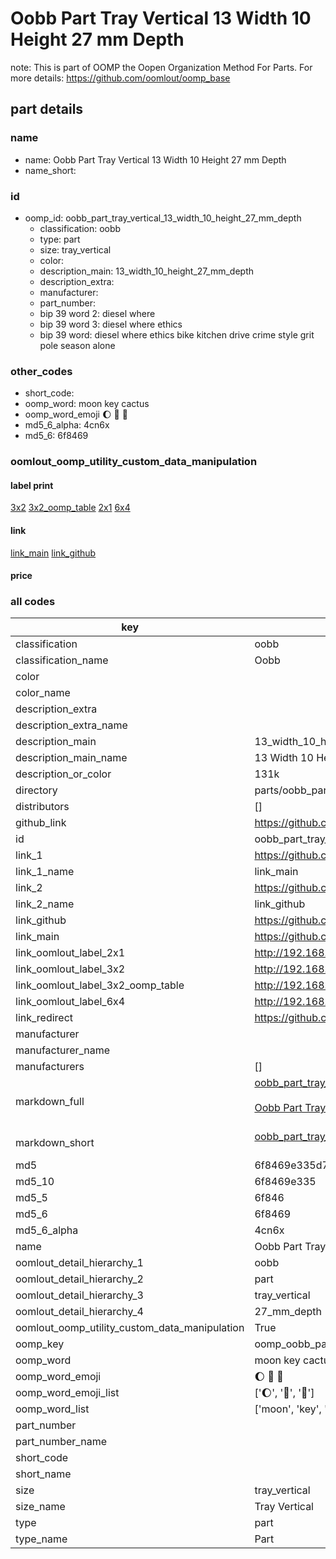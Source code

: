 # Oobb Part Tray Vertical 13 Width 10 Height 27 mm Depth  

note: This is part of OOMP the Oopen Organization Method For Parts. For more details: https://github.com/oomlout/oomp_base

##  part details
  







### name
* name: Oobb Part Tray Vertical 13 Width 10 Height 27 mm Depth
* name_short: 
### id
* oomp_id: oobb_part_tray_vertical_13_width_10_height_27_mm_depth
  * classification: oobb
  * type: part
  * size: tray_vertical
  * color: 
  * description_main: 13_width_10_height_27_mm_depth
  * description_extra: 
  * manufacturer: 
  * part_number: 
  * bip 39 word 2: diesel where
  * bip 39 word 3: diesel where ethics
  * bip 39 word: diesel where ethics bike kitchen drive crime style grit pole season alone

### other_codes
* short_code: 
* oomp_word: moon key cactus
* oomp_word_emoji :moon: :key: :cactus:
* md5_6_alpha: 4cn6x
* md5_6: 6f8469






### oomlout_oomp_utility_custom_data_manipulation
#### label print
[3x2](http://192.168.1.245:1112/?label=oomp%204cn6x)
[3x2_oomp_table](http://192.168.1.108:1112/?label=oomp%204cn6x)
[2x1](http://192.168.1.242:1112/?label=oomp%204cn6x)
[6x4](http://192.168.1.55:1112/?label=oomp%204cn6x)    

#### link

[link_main](https://github.com/oomlout/oomlout_oomp_version_1_messy/tree/main/parts/oobb_part_tray_vertical_13_width_10_height_27_mm_depth) [link_github](https://github.com/oomlout/oomlout_oomp_version_1_messy/tree/main/parts/oobb_part_tray_vertical_13_width_10_height_27_mm_depth)                             

#### price







### all codes 
| key | value |  
| --- | --- |  
| classification | oobb |  
| classification_name | Oobb |  
| color |  |  
| color_name |  |  
| description_extra |  |  
| description_extra_name |  |  
| description_main | 13_width_10_height_27_mm_depth |  
| description_main_name | 13 Width 10 Height 27 mm Depth |  
| description_or_color | 131k |  
| directory | parts/oobb_part_tray_vertical_13_width_10_height_27_mm_depth |  
| distributors | [] |  
| github_link | https://github.com/oomlout/oomlout_oomp_part_src/tree/main/parts/oobb_part_tray_vertical_13_width_10_height_27_mm_depth |  
| id | oobb_part_tray_vertical_13_width_10_height_27_mm_depth |  
| link_1 | https://github.com/oomlout/oomlout_oomp_version_1_messy/tree/main/parts/oobb_part_tray_vertical_13_width_10_height_27_mm_depth |  
| link_1_name | link_main |  
| link_2 | https://github.com/oomlout/oomlout_oomp_version_1_messy/tree/main/parts/oobb_part_tray_vertical_13_width_10_height_27_mm_depth |  
| link_2_name | link_github |  
| link_github | https://github.com/oomlout/oomlout_oomp_version_1_messy/tree/main/parts/oobb_part_tray_vertical_13_width_10_height_27_mm_depth |  
| link_main | https://github.com/oomlout/oomlout_oomp_version_1_messy/tree/main/parts/oobb_part_tray_vertical_13_width_10_height_27_mm_depth |  
| link_oomlout_label_2x1 | http://192.168.1.242:1112/?label=oomp%204cn6x |  
| link_oomlout_label_3x2 | http://192.168.1.245:1112/?label=oomp%204cn6x |  
| link_oomlout_label_3x2_oomp_table | http://192.168.1.108:1112/?label=oomp%204cn6x |  
| link_oomlout_label_6x4 | http://192.168.1.55:1112/?label=oomp%204cn6x |  
| link_redirect | https://github.com/oomlout/oomlout_oomp_version_1_messy/tree/main/parts/oobb_part_tray_vertical_13_width_10_height_27_mm_depth |  
| manufacturer |  |  
| manufacturer_name |  |  
| manufacturers | [] |  
| markdown_full | [oobb_part_tray_vertical_13_width_10_height_27_mm_depth](none)<br>[](none)<br>[Oobb Part Tray Vertical 13 Width 10 Height 27 Mm Depth](none)<br><br> |  
| markdown_short | [oobb_part_tray_vertical_13_width_10_height_27_mm_depth](none)<br><br> |  
| md5 | 6f8469e335d7c6710d3d81629b7e91ec |  
| md5_10 | 6f8469e335 |  
| md5_5 | 6f846 |  
| md5_6 | 6f8469 |  
| md5_6_alpha | 4cn6x |  
| name | Oobb Part Tray Vertical 13 Width 10 Height 27 mm Depth |  
| oomlout_detail_hierarchy_1 | oobb |  
| oomlout_detail_hierarchy_2 | part |  
| oomlout_detail_hierarchy_3 | tray_vertical |  
| oomlout_detail_hierarchy_4 | 27_mm_depth |  
| oomlout_oomp_utility_custom_data_manipulation | True |  
| oomp_key | oomp_oobb_part_tray_vertical_13_width_10_height_27_mm_depth |  
| oomp_word | moon key cactus |  
| oomp_word_emoji | :moon: :key: :cactus: |  
| oomp_word_emoji_list | [':moon:', ':key:', ':cactus:'] |  
| oomp_word_list | ['moon', 'key', 'cactus'] |  
| part_number |  |  
| part_number_name |  |  
| short_code |  |  
| short_name |  |  
| size | tray_vertical |  
| size_name | Tray Vertical |  
| type | part |  
| type_name | Part |  
